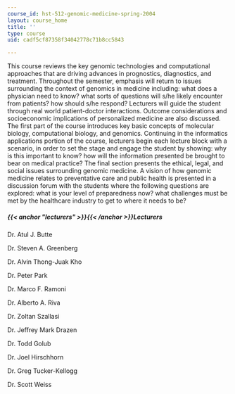 ```yaml
---
course_id: hst-512-genomic-medicine-spring-2004
layout: course_home
title: ''
type: course
uid: cadf5cf87358f34042778c71b8cc5843

---
```

This course reviews the key genomic technologies and computational approaches that are driving advances in prognostics, diagnostics, and treatment. Throughout the semester, emphasis will return to issues surrounding the context of genomics in medicine including: what does a physician need to know? what sorts of questions will s/he likely encounter from patients? how should s/he respond? Lecturers will guide the student through real world patient-doctor interactions. Outcome considerations and socioeconomic implications of personalized medicine are also discussed. The first part of the course introduces key basic concepts of molecular biology, computational biology, and genomics. Continuing in the informatics applications portion of the course, lecturers begin each lecture block with a scenario, in order to set the stage and engage the student by showing: why is this important to know? how will the information presented be brought to bear on medical practice? The final section presents the ethical, legal, and social issues surrounding genomic medicine. A vision of how genomic medicine relates to preventative care and public health is presented in a discussion forum with the students where the following questions are explored: what is your level of preparedness now? what challenges must be met by the healthcare industry to get to where it needs to be?

##### {{< anchor "lecturers" >}}{{< /anchor >}}Lecturers

Dr. Atul J. Butte

Dr. Steven A. Greenberg

Dr. Alvin Thong-Juak Kho

Dr. Peter Park

Dr. Marco F. Ramoni

Dr. Alberto A. Riva

Dr. Zoltan Szallasi

Dr. Jeffrey Mark Drazen

Dr. Todd Golub

Dr. Joel Hirschhorn

Dr. Greg Tucker-Kellogg

Dr. Scott Weiss
